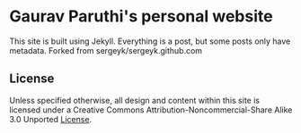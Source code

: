 # Gaurav Paruthi's personal website

This site is built using Jekyll.
Everything is a post, but some posts only have metadata.
Forked from sergeyk/sergeyk.github.com

## License

Unless specified otherwise, all design and content within this site is licensed under a Creative Commons Attribution-Noncommercial-Share Alike 3.0 Unported [License](http://creativecommons.org/licenses/by-sa/3.0/).


